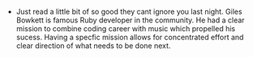 ---
---

- Just read a little bit of so good they cant ignore you last night. Giles Bowkett is famous Ruby developer in the community. He had a clear mission to combine coding career with music which propelled his sucess. Having a specfic mission allows for concentrated effort and clear direction of what needs to be done next.
